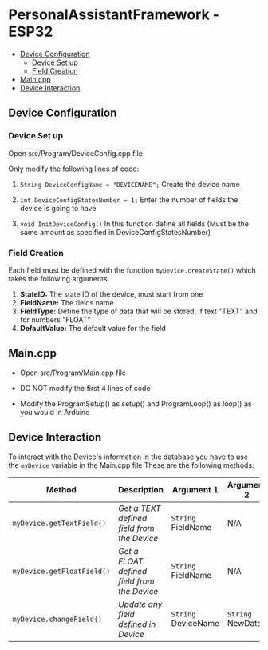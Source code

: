 # PersonalAssistantFramework - ESP32

- [Device Configuration](#device-configuration)
  * [Device Set up](#device-set-up)
  * [Field Creation](#field-creation)
- [Main.cpp](#maincpp)
- [Device Interaction](#device-interaction)

## Device Configuration

### Device Set up
Open src/Program/DeviceConfig.cpp file

Only modify the following lines of code:

1. `String DeviceConfigName = "DEVICENAME";` Create the device name

2. `int DeviceConfigStatesNumber = 1;` Enter the number of fields the device is going to have

3. `void InitDeviceConfig()` In this function define all fields (Must be the same amount as specified in DeviceConfigStatesNumber)

### Field Creation
Each field must be defined with the function `myDevice.createState()` which takes the following arguments:

1. **StateID:** The state ID of the device, must start from one
2. **FieldName:** The fields name
3. **FieldType:** Define the type of data that will be stored, if text "TEXT" and for numbers "FLOAT" 
4. **DefaultValue:** The default value for the field

## Main.cpp
* Open src/Program/Main.cpp file

* DO NOT modify the first 4 lines of code

* Modify the ProgramSetup() as setup() and ProgramLoop() as loop() as you would in Arduino

## Device Interaction
To interact with the Device's information in the database you have to use the `myDevice` variable in the Main.cpp file
These are the following methods:

| **Method**                   | **Description**                             | **Argument 1**    | **Argument 2** |
|------------------------------|---------------------------------------------|-------------------|----------------|
| `myDevice.getTextField()`  | _Get a TEXT defined field from the Device_  |  `String` FieldName |       N/A      |
| `myDevice.getFloatField()` | _Get a FLOAT defined field from the Device_ |  `String` FieldName |       N/A      |
| `myDevice.changeField()`   | _Update any field defined in Device_        | `String` DeviceName | `String` NewData |

